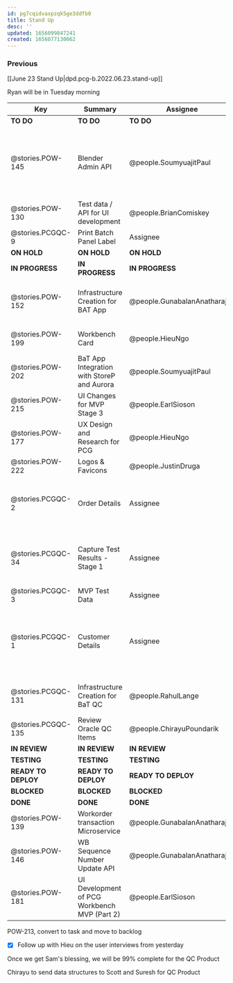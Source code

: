 ```yaml
---
id: pg7cqidvaxpzqk5ge3ddfb0
title: Stand Up
desc: ''
updated: 1656099847241
created: 1656077130062
---
```


### Previous

[[June 23 Stand Up|dpd.pcg-b.2022.06.23.stand-up]]

Ryan will be in Tuesday morning


| Key                 | Summary                                      | Assignee                     | Notes                                                                           | Components                         |
| ------------------- | -------------------------------------------- | ---------------------------- | ------------------------------------------------------------------------------- | ---------------------------------- |
| **TO DO**           | **TO DO**                                    | **TO DO**                    | **TO DO**                                                                       | **TO DO**                          |
| @stories.POW-145    | Blender Admin API                            | @people.SoumyuajitPaul       | Ameya asked for the design structure for the API to proceed with the QA testing | Microservices and API              |
| @stories.POW-130    | Test data / API for UI development           | @people.BrianComiskey        |                                                                                 | Testing; UI Front End              |
| @stories.PCGQC-9    | Print Batch Panel Label                      | Assignee                     |                                                                                 | Testing; UI Front End              |
| **ON HOLD**         | **ON HOLD**                                  | **ON HOLD**                  | **ON HOLD**                                                                     | **ON HOLD**                        |
| **IN PROGRESS**     | **IN PROGRESS**                              | **IN PROGRESS**              | **IN PROGRESS**                                                                 | **IN PROGRESS**                    |
| @stories.POW-152    | Infrastructure Creation for BAT App          | @people.GunabalanAnatharajan | Once demo is completed, will move to Testing                                    |                                    |
| @stories.POW-199    | Workbench Card                               | @people.HieuNgo              | User interview yesterday                                              | UX                                 |
| @stories.POW-202    | BaT App Integration with StoreP and Aurora   | @people.SoumyuajitPaul       | Will be completed after the demo                                                | Integration                        |
| @stories.POW-215    | UI Changes for MVP Stage 3                   | @people.EarlSioson           |                                                                                 |                                    |
| @stories.POW-177    | UX Design and Research for PCG               | @people.HieuNgo              |                                                                                 |                                    |
| @stories.POW-222    | Logos & Favicons                             | @people.JustinDruga          | Hieu is on this, the                                                            |                                    |
| @stories.PCGQC-2    | Order Details                                | Assignee                     | Rahul is out sick, we will resume subtask on Monday                             |                                    |
| @stories.PCGQC-34   | Capture Test Results - Stage 1               | Assignee                     | Rahul is out sick, we will resume subtask on Monday                             | Microservices and API              |
| @stories.PCGQC-3    | MVP Test Data                                | Assignee                     |                                                                                 |                                    |
| @stories.PCGQC-1    | Customer Details                             | Assignee                     | Scott sent email with Screenshot to Sam and others, requesting feedback on UI   |                                    |
| @stories.PCGQC-131  | Infrastructure Creation for BaT QC           | @people.RahulLange           | Will be working with Jason, follow-up                                           |                                    |
| @stories.PCGQC-135  | Review Oracle QC Items                       | @people.ChirayuPoundarik     |                                                                                 | Testing; UI Front End              |
| **IN REVIEW**       | **IN REVIEW**                                | **IN REVIEW**                | **IN REVIEW**                                                                   | **ON HOLD**                        |
| **TESTING**         | **TESTING**                                  | **TESTING**                  | **TESTING**                                                                     | **BLOCKED**                        |
| **READY TO DEPLOY** | **READY TO DEPLOY**                          | **READY TO DEPLOY**          | **READY TO DEPLOY**                                                             | **BLOCKED**                        |
| **BLOCKED**         | **BLOCKED**                                  | **BLOCKED**                  | **BLOCKED**                                                                     | **BLOCKED**                        |
| **DONE**            | **DONE**                                     | **DONE**                     | **DONE**                                                                        | **DONE**                           |
| @stories.POW-139    | Workorder transaction Microservice           | @people.GunabalanAnatharajan | Brian had access issues                                                         | Microservices and API              |
| @stories.POW-146    | WB Sequence Number Update API                | @people.GunabalanAnatharajan |                                                                                 | Microservices and API              |
| @stories.POW-181    | UI Development of PCG Workbench MVP (Part 2) | @people.EarlSioson           | Will be moved to Done                                                           | UI Front End                       |

POW-213, convert to task and move to backlog

- [x] Follow up with Hieu on the user interviews from yesterday
  
Once we get Sam's blessing, we will be 99% complete for the QC Product

Chirayu to send data structures to Scott and Suresh for QC Product